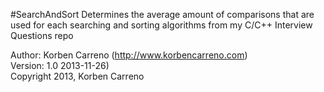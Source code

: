 #SearchAndSort
Determines the average amount of comparisons that are used for each searching and sorting algorithms from my C/C++ Interview Questions repo

Author: Korben Carreno (http://www.korbencarreno.com)  
Version: 1.0 2013-11-26)   
Copyright 2013, Korben Carreno
